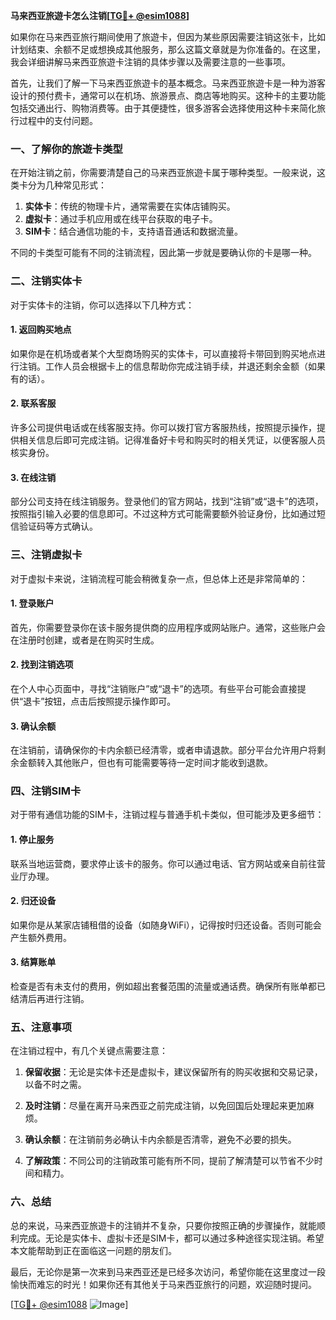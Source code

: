 **马来西亚旅遊卡怎么注销[[TG💪+ @esim1088](https://t.me/s/esim1088)]**

如果你在马来西亚旅行期间使用了旅遊卡，但因为某些原因需要注销这张卡，比如计划结束、余额不足或想换成其他服务，那么这篇文章就是为你准备的。在这里，我会详细讲解马来西亚旅遊卡注销的具体步骤以及需要注意的一些事项。

首先，让我们了解一下马来西亚旅遊卡的基本概念。马来西亚旅遊卡是一种为游客设计的预付费卡，通常可以在机场、旅游景点、商店等地购买。这种卡的主要功能包括交通出行、购物消费等。由于其便捷性，很多游客会选择使用这种卡来简化旅行过程中的支付问题。

### **一、了解你的旅遊卡类型**

在开始注销之前，你需要清楚自己的马来西亚旅遊卡属于哪种类型。一般来说，这类卡分为几种常见形式：

1. **实体卡**：传统的物理卡片，通常需要在实体店铺购买。
2. **虚拟卡**：通过手机应用或在线平台获取的电子卡。
3. **SIM卡**：结合通信功能的卡，支持语音通话和数据流量。

不同的卡类型可能有不同的注销流程，因此第一步就是要确认你的卡是哪一种。

### **二、注销实体卡**

对于实体卡的注销，你可以选择以下几种方式：

#### **1. 返回购买地点**
如果你是在机场或者某个大型商场购买的实体卡，可以直接将卡带回到购买地点进行注销。工作人员会根据卡上的信息帮助你完成注销手续，并退还剩余金额（如果有的话）。

#### **2. 联系客服**
许多公司提供电话或在线客服支持。你可以拨打官方客服热线，按照提示操作，提供相关信息后即可完成注销。记得准备好卡号和购买时的相关凭证，以便客服人员核实身份。

#### **3. 在线注销**
部分公司支持在线注销服务。登录他们的官方网站，找到“注销”或“退卡”的选项，按照指引输入必要的信息即可。不过这种方式可能需要额外验证身份，比如通过短信验证码等方式确认。

### **三、注销虚拟卡**

对于虚拟卡来说，注销流程可能会稍微复杂一点，但总体上还是非常简单的：

#### **1. 登录账户**
首先，你需要登录你在该卡服务提供商的应用程序或网站账户。通常，这些账户会在注册时创建，或者是在购买时生成。

#### **2. 找到注销选项**
在个人中心页面中，寻找“注销账户”或“退卡”的选项。有些平台可能会直接提供“退卡”按钮，点击后按照提示操作即可。

#### **3. 确认余额**
在注销前，请确保你的卡内余额已经清零，或者申请退款。部分平台允许用户将剩余金额转入其他账户，但也有可能需要等待一定时间才能收到退款。

### **四、注销SIM卡**

对于带有通信功能的SIM卡，注销过程与普通手机卡类似，但可能涉及更多细节：

#### **1. 停止服务**
联系当地运营商，要求停止该卡的服务。你可以通过电话、官方网站或亲自前往营业厅办理。

#### **2. 归还设备**
如果你是从某家店铺租借的设备（如随身WiFi），记得按时归还设备。否则可能会产生额外费用。

#### **3. 结算账单**
检查是否有未支付的费用，例如超出套餐范围的流量或通话费。确保所有账单都已结清后再进行注销。

### **五、注意事项**

在注销过程中，有几个关键点需要注意：

1. **保留收据**：无论是实体卡还是虚拟卡，建议保留所有的购买收据和交易记录，以备不时之需。
   
2. **及时注销**：尽量在离开马来西亚之前完成注销，以免回国后处理起来更加麻烦。

3. **确认余额**：在注销前务必确认卡内余额是否清零，避免不必要的损失。

4. **了解政策**：不同公司的注销政策可能有所不同，提前了解清楚可以节省不少时间和精力。

### **六、总结**

总的来说，马来西亚旅遊卡的注销并不复杂，只要你按照正确的步骤操作，就能顺利完成。无论是实体卡、虚拟卡还是SIM卡，都可以通过多种途径实现注销。希望本文能帮助到正在面临这一问题的朋友们。

最后，无论你是第一次来到马来西亚还是已经多次访问，希望你能在这里度过一段愉快而难忘的时光！如果你还有其他关于马来西亚旅行的问题，欢迎随时提问。

[[TG💪+ @esim1088](https://t.me/s/esim1088) ![Image](https://i.postimg.cc/4NQfJmqS/Snipaste-2025-05-13-00-14-12.png)]